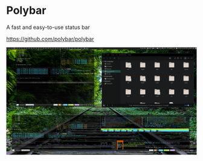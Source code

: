 # Polybar

A fast and easy-to-use status bar

https://github.com/polybar/polybar

![](../../screenshots/2020-11-16_12-43.png)